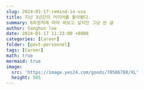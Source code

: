 ```yaml
---
slug: 2024-01-17-remind-in-usa
title: 지난 3년간의 커리어를 돌아봤다.
summary: 6하원칙에 따라 써보고 싶지만 그냥 쓴 글
author: Sanghun lee
date: 2024-01-17 11:33:00 +0800
categories: [Career]
folder: [post-personnel]
tags: [Career]
math: true
mermaid: true
image:
  src: 'https://image.yes24.com/goods/78586788/XL'
  height: 585
---
```

